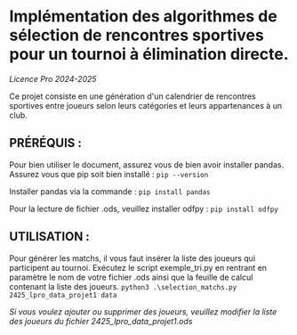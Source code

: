 # Implémentation des algorithmes de sélection de rencontres sportives pour un tournoi à élimination directe.

*Licence Pro 2024-2025*

Ce projet consiste en une génération d'un calendrier de rencontres sportives entre joueurs selon leurs catégories et leurs appartenances à un club.

## PRÉRÉQUIS : 

Pour bien utiliser le document, assurez vous de bien avoir installer pandas.
Assurez vous que pip soit bien installé : `pip --version`

Installer pandas via la commande : `pip install pandas`

Pour la lecture de fichier .ods, veuillez installer odfpy : `pip install odfpy`


## UTILISATION : 

Pour générer les matchs, il vous faut insérer la liste des joueurs qui participent au tournoi. Exécutez le script exemple_tri.py en rentrant en paramètre le nom de votre fichier .ods ainsi que la feuille de calcul contenant la liste des joueurs.
`python3 .\selection_matchs.py 2425_lpro_data_projet1 data`

*Si vous voulez ajouter ou supprimer des joueurs, veuillez modifier la liste des joueurs du fichier 2425_lpro_data_projet1.ods*